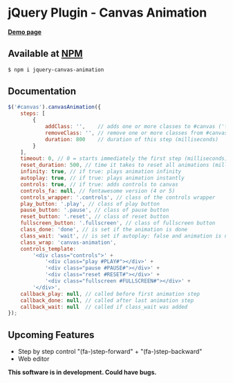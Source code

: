 # jQuery Plugin - Canvas Animation

[**Demo page**](http://ca.insanitymeetshh.net)

## Available at [NPM](https://www.npmjs.com/package/jquery-canvas-animation)

```bash
$ npm i jquery-canvas-animation
```

## Documentation

```js
$('#canvas').canvasAnimation({
    steps: [
        {
            addClass: '',    // adds one or more classes to #canvas ('foo bar' adds 2 classes)
            removeClass: '', // remove one or more classes from #canvas ('foo bar' removes 2 classes)
            duration: 800    // duration of this step (milliseconds)
        }
    ],
    timeout: 0, // 0 = starts immediately the first step (milliseconds)
    reset_duration: 500, // time it takes to reset all animations (milliseconds)
    infinity: true, // if true: plays animation infinity
    autoplay: true, // if true: plays animation instantly
    controls: true, // if true: adds controls to canvas
    controls_fa: null, // fontawesome version (4 or 5)
    controls_wrapper: '.controls', // class of the controls wrapper
    play_button: '.play', // class of play button
    pause_button: '.pause', // class of pause button
    reset_button: '.reset', // class of reset button
    fullscreen_button: '.fullscreen', // class of fullscreen button
    class_done: 'done', // is set if the animation is done
    class_wait: 'wait', // is set if autoplay: false and animation is never played or user clicked on reset button
    class_wrap: 'canvas-animation',
    controls_template:
        '<div class="controls">' +
            '<div class="play #PLAY#"></div>' +
            '<div class="pause #PAUSE#"></div>' +
            '<div class="reset #RESET#"></div>' +
            '<div class="fullscreen #FULLSCREEN#"></div>' +
        '</div>',
    callback_play: null, // called before first animation step
    callback_done: null, // called after last animation step
    callback_wait: null  // called if class_wait was added
});
```

## Upcoming Features
* Step by step control "(fa-)step-forward" + "(fa-)step-backward"
* Web editor

**This software is in development. Could have bugs.**
